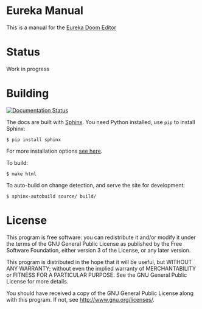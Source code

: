 Eureka Manual
=============

This is a manual for the [Eureka Doom Editor](http://eureka-editor.sourceforge.net/)

Status
======

Work in progress

Building
========

[![Documentation Status](https://readthedocs.org/projects/eureka/badge/?version=latest)](http://eureka.readthedocs.io/en/latest/?badge=latest)

The docs are built with [Sphinx](http://www.sphinx-doc.org/en/master/#). You need Python installed, use `pip` to install Sphinx:

    $ pip install sphinx

For more installation options [see here](http://www.sphinx-doc.org/en/master/usage/installation.html).

To build:

    $ make html

To auto-build on change detection, and serve the site for development:

    $ sphinx-autobuild source/ build/

License
=======

This program is free software: you can redistribute it and/or modify
it under the terms of the GNU General Public License as published by
the Free Software Foundation, either version 3 of the License, or
any later version.

This program is distributed in the hope that it will be useful,
but WITHOUT ANY WARRANTY; without even the implied warranty of
MERCHANTABILITY or FITNESS FOR A PARTICULAR PURPOSE.  See the
GNU General Public License for more details.

You should have received a copy of the GNU General Public License
along with this program. If not, see http://www.gnu.org/licenses/.
